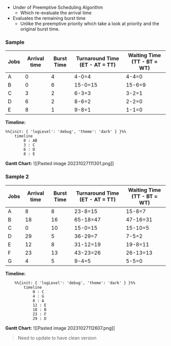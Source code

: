
- Under of Preemptive Scheduling Algorithm
	- Which re-evaluate the arrival time
- Evaluates the remaining burst time
	- Unlike the preemptive priority which take a look at priority and the original burst time.

### Sample
|Jobs | Arrival time|Burst Time| Turnaround Time (ET - AT = TT) | Waiting Time (TT - BT = WT)|
|---|---|---|---|---|
|A|0|4|4-0=4|4-4=0|
|B|0|6|15-0=15|15-6=9|
|C|3|2|6-3=3|3-2=1|
|D|6|2|8-6=2|2-2=0|
|E|8|1|9-8=1|1-1=0|

**Timeline:**
```mermaid
%%{init: { 'logLevel': 'debug', 'theme': 'dark' } }%%
	timeline
	    0 : AB
		3 : C
	    6 : D
	    8 : E
```

**Gantt Chart:**
![[Pasted image 20231027111301.png]]


### Sample 2
|Jobs | Arrival time|Burst Time| Turnaround Time (ET - AT = TT) | Waiting Time (TT - BT = WT)|
|---|---|---|---|---|
|A|8|8|23-8=15|15-8=7|
|B|18|16|65-18=47|47-16=31|
|C|0|10|15-0=15|15-10=5|
|D|29|5|36-29=7|7-5=2|
|E|12|8|31-12=19|19-8=11|
|F|23|13|43-23=26|26-13=13|
|G|4|5|9-4=5|5-5=0|

**Timeline:**

```mermaid
	%%{init: { 'logLevel': 'debug', 'theme': 'dark' } }%%
		timeline
		    0 : C
		    4 : G
			8 : A
		    12 : E
		    18 : B
		    23 : F
		    29 : D
```

**Gantt Chart:**
![[Pasted image 20231027112607.png]]
> Need to update to have clean version